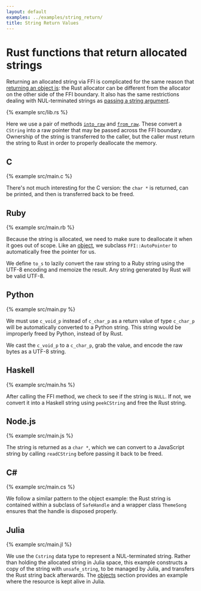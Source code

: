 ```yaml
---
layout: default
examples: ../examples/string_return/
title: String Return Values
---
```


# Rust functions that return allocated strings

Returning an allocated string via FFI is complicated for the same
reason that [returning an object is][objects]: the Rust allocator can
be different from the allocator on the other side of the FFI
boundary. It also has the same restrictions dealing with
NUL-terminated strings as [passing a string argument][string-arguments].

{% example src/lib.rs %}

Here we use a pair of methods [`into_raw`][into_raw] and
[`from_raw`][from_raw]. These convert a `CString` into a raw pointer
that may be passed across the FFI boundary. Ownership of the string is
transferred to the caller, but the caller must return the string to
Rust in order to properly deallocate the memory.

[objects]: ../objects
[string-arguments]: ../string_arguments
[into_raw]: https://doc.rust-lang.org/std/ffi/struct.CString.html#method.into_raw
[from_raw]: https://doc.rust-lang.org/std/ffi/struct.CString.html#method.from_raw

## C

{% example src/main.c %}

There's not much interesting for the C version: the `char *` is
returned, can be printed, and then is transferred back to be freed.

## Ruby

{% example src/main.rb %}

Because the string is allocated, we need to make sure to deallocate it
when it goes out of scope. Like an [object][objects], we subclass
`FFI::AutoPointer` to automatically free the pointer for us.

We define `to_s` to lazily convert the raw string to a Ruby string
using the UTF-8 encoding and memoize the result. Any string generated
by Rust will be valid UTF-8.

## Python

{% example src/main.py %}

We must use `c_void_p` instead of `c_char_p` as a return value of type
`c_char_p` will be automatically converted to a Python string. This
string would be improperly freed by Python, instead of by Rust.

We cast the `c_void_p` to a `c_char_p`, grab the value, and encode the
raw bytes as a UTF-8 string.

## Haskell

{% example src/main.hs %}

After calling the FFI method, we check to see if the string is
`NULL`. If not, we convert it into a Haskell string using
`peekCString` and free the Rust string.

## Node.js

{% example src/main.js %}

The string is returned as a `char *`, which we can convert to a
JavaScript string by calling `readCString` before passing it back to
be freed.

## C\#

{% example src/main.cs %}

We follow a similar pattern to the object example: the Rust string is
contained within a subclass of `SafeHandle` and a wrapper class
`ThemeSong` ensures that the handle is disposed properly.

## Julia

{% example src/main.jl %}

We use the `Cstring` data type to represent a NUL-terminated string.
Rather than holding the allocated string in Julia space, this example
constructs a copy of the string with `unsafe_string`, to be managed
by Julia, and transfers the Rust string back afterwards. The 
[objects][julia-objects] section provides an example where the
resource is kept alive in Julia.

[julia-objects]: ../objects#julia

